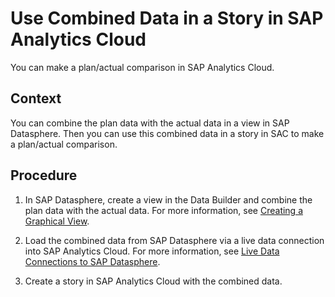 <!-- loio9e2111f1c7a241349bf8cd33614237e1 -->

# Use Combined Data in a Story in SAP Analytics Cloud 

You can make a plan/actual comparison in SAP Analytics Cloud.



## Context

You can combine the plan data with the actual data in a view in SAP Datasphere. Then you can use this combined data in a story in SAC to make a plan/actual comparison.



## Procedure

1.  In SAP Datasphere, create a view in the Data Builder and combine the plan data with the actual data. For more information, see [Creating a Graphical View](../Acquiring-and-Preparing-Data-in-the-Data-Builder/creating-a-graphical-view-27efb47.md).

2.  Load the combined data from SAP Datasphere via a live data connection into SAP Analytics Cloud. For more information, see [Live Data Connections to SAP Datasphere](https://help.sap.com/docs/SAP_ANALYTICS_CLOUD/00f68c2e08b941f081002fd3691d86a7/ad4281e2875949f0b4d45d1072ff4c38.html).

3.  Create a story in SAP Analytics Cloud with the combined data.


